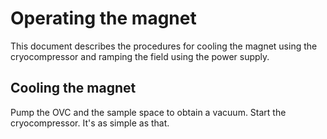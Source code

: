 # Operating the magnet

This document describes the procedures for cooling the magnet using the cryocompressor and ramping the field using the power supply.

## Cooling the magnet

Pump the OVC and the sample space to obtain a vacuum.
Start the cryocompressor.
It's as simple as that.